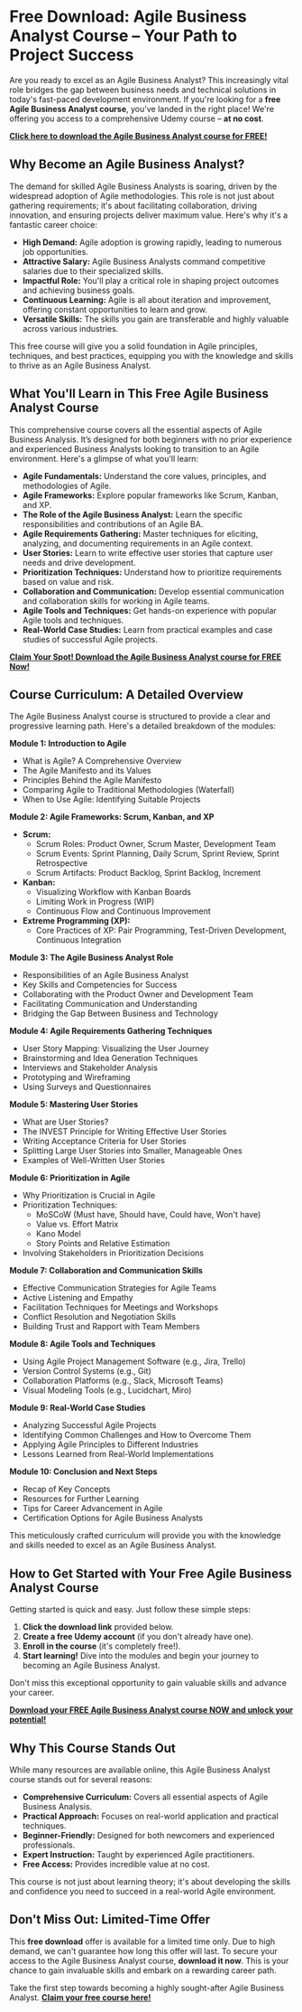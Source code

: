 # Free Download: Agile Business Analyst Course – Your Path to Project Success

Are you ready to excel as an Agile Business Analyst? This increasingly vital role bridges the gap between business needs and technical solutions in today's fast-paced development environment. If you're looking for a **free Agile Business Analyst course**, you've landed in the right place! We're offering you access to a comprehensive Udemy course – **at no cost**.

[**Click here to download the Agile Business Analyst course for FREE!**](https://udemywork.com/agile-business-analyst-course)

## Why Become an Agile Business Analyst?

The demand for skilled Agile Business Analysts is soaring, driven by the widespread adoption of Agile methodologies. This role is not just about gathering requirements; it's about facilitating collaboration, driving innovation, and ensuring projects deliver maximum value. Here's why it's a fantastic career choice:

*   **High Demand:** Agile adoption is growing rapidly, leading to numerous job opportunities.
*   **Attractive Salary:** Agile Business Analysts command competitive salaries due to their specialized skills.
*   **Impactful Role:** You'll play a critical role in shaping project outcomes and achieving business goals.
*   **Continuous Learning:** Agile is all about iteration and improvement, offering constant opportunities to learn and grow.
*   **Versatile Skills:** The skills you gain are transferable and highly valuable across various industries.

This free course will give you a solid foundation in Agile principles, techniques, and best practices, equipping you with the knowledge and skills to thrive as an Agile Business Analyst.

## What You'll Learn in This Free Agile Business Analyst Course

This comprehensive course covers all the essential aspects of Agile Business Analysis. It’s designed for both beginners with no prior experience and experienced Business Analysts looking to transition to an Agile environment. Here's a glimpse of what you'll learn:

*   **Agile Fundamentals:** Understand the core values, principles, and methodologies of Agile.
*   **Agile Frameworks:** Explore popular frameworks like Scrum, Kanban, and XP.
*   **The Role of the Agile Business Analyst:** Learn the specific responsibilities and contributions of an Agile BA.
*   **Agile Requirements Gathering:** Master techniques for eliciting, analyzing, and documenting requirements in an Agile context.
*   **User Stories:** Learn to write effective user stories that capture user needs and drive development.
*   **Prioritization Techniques:** Understand how to prioritize requirements based on value and risk.
*   **Collaboration and Communication:** Develop essential communication and collaboration skills for working in Agile teams.
*   **Agile Tools and Techniques:** Get hands-on experience with popular Agile tools and techniques.
*   **Real-World Case Studies:** Learn from practical examples and case studies of successful Agile projects.

[**Claim Your Spot! Download the Agile Business Analyst course for FREE Now!**](https://udemywork.com/agile-business-analyst-course)

## Course Curriculum: A Detailed Overview

The Agile Business Analyst course is structured to provide a clear and progressive learning path. Here's a detailed breakdown of the modules:

**Module 1: Introduction to Agile**

*   What is Agile? A Comprehensive Overview
*   The Agile Manifesto and its Values
*   Principles Behind the Agile Manifesto
*   Comparing Agile to Traditional Methodologies (Waterfall)
*   When to Use Agile: Identifying Suitable Projects

**Module 2: Agile Frameworks: Scrum, Kanban, and XP**

*   **Scrum:**
    *   Scrum Roles: Product Owner, Scrum Master, Development Team
    *   Scrum Events: Sprint Planning, Daily Scrum, Sprint Review, Sprint Retrospective
    *   Scrum Artifacts: Product Backlog, Sprint Backlog, Increment
*   **Kanban:**
    *   Visualizing Workflow with Kanban Boards
    *   Limiting Work in Progress (WIP)
    *   Continuous Flow and Continuous Improvement
*   **Extreme Programming (XP):**
    *   Core Practices of XP: Pair Programming, Test-Driven Development, Continuous Integration

**Module 3: The Agile Business Analyst Role**

*   Responsibilities of an Agile Business Analyst
*   Key Skills and Competencies for Success
*   Collaborating with the Product Owner and Development Team
*   Facilitating Communication and Understanding
*   Bridging the Gap Between Business and Technology

**Module 4: Agile Requirements Gathering Techniques**

*   User Story Mapping: Visualizing the User Journey
*   Brainstorming and Idea Generation Techniques
*   Interviews and Stakeholder Analysis
*   Prototyping and Wireframing
*   Using Surveys and Questionnaires

**Module 5: Mastering User Stories**

*   What are User Stories?
*   The INVEST Principle for Writing Effective User Stories
*   Writing Acceptance Criteria for User Stories
*   Splitting Large User Stories into Smaller, Manageable Ones
*   Examples of Well-Written User Stories

**Module 6: Prioritization in Agile**

*   Why Prioritization is Crucial in Agile
*   Prioritization Techniques:
    *   MoSCoW (Must have, Should have, Could have, Won't have)
    *   Value vs. Effort Matrix
    *   Kano Model
    *   Story Points and Relative Estimation
*   Involving Stakeholders in Prioritization Decisions

**Module 7: Collaboration and Communication Skills**

*   Effective Communication Strategies for Agile Teams
*   Active Listening and Empathy
*   Facilitation Techniques for Meetings and Workshops
*   Conflict Resolution and Negotiation Skills
*   Building Trust and Rapport with Team Members

**Module 8: Agile Tools and Techniques**

*   Using Agile Project Management Software (e.g., Jira, Trello)
*   Version Control Systems (e.g., Git)
*   Collaboration Platforms (e.g., Slack, Microsoft Teams)
*   Visual Modeling Tools (e.g., Lucidchart, Miro)

**Module 9: Real-World Case Studies**

*   Analyzing Successful Agile Projects
*   Identifying Common Challenges and How to Overcome Them
*   Applying Agile Principles to Different Industries
*   Lessons Learned from Real-World Implementations

**Module 10: Conclusion and Next Steps**

*   Recap of Key Concepts
*   Resources for Further Learning
*   Tips for Career Advancement in Agile
*   Certification Options for Agile Business Analysts

This meticulously crafted curriculum will provide you with the knowledge and skills needed to excel as an Agile Business Analyst.

## How to Get Started with Your Free Agile Business Analyst Course

Getting started is quick and easy. Just follow these simple steps:

1.  **Click the download link** provided below.
2.  **Create a free Udemy account** (if you don't already have one).
3.  **Enroll in the course** (it's completely free!).
4.  **Start learning!** Dive into the modules and begin your journey to becoming an Agile Business Analyst.

Don't miss this exceptional opportunity to gain valuable skills and advance your career.

[**Download your FREE Agile Business Analyst course NOW and unlock your potential!**](https://udemywork.com/agile-business-analyst-course)

## Why This Course Stands Out

While many resources are available online, this Agile Business Analyst course stands out for several reasons:

*   **Comprehensive Curriculum:** Covers all essential aspects of Agile Business Analysis.
*   **Practical Approach:** Focuses on real-world application and practical techniques.
*   **Beginner-Friendly:** Designed for both newcomers and experienced professionals.
*   **Expert Instruction:** Taught by experienced Agile practitioners.
*   **Free Access:** Provides incredible value at no cost.

This course is not just about learning theory; it's about developing the skills and confidence you need to succeed in a real-world Agile environment.

## Don't Miss Out: Limited-Time Offer

This **free download** offer is available for a limited time only. Due to high demand, we can't guarantee how long this offer will last. To secure your access to the Agile Business Analyst course, **download it now**. This is your chance to gain invaluable skills and embark on a rewarding career path.

Take the first step towards becoming a highly sought-after Agile Business Analyst. **[Claim your free course here!](https://udemywork.com/agile-business-analyst-course)**
